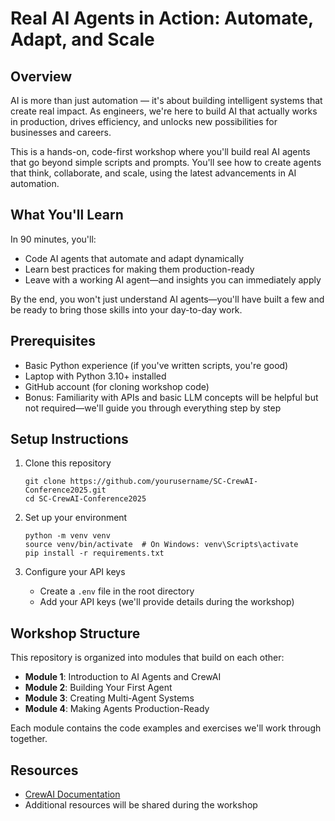 # Real AI Agents in Action: Automate, Adapt, and Scale

## Overview

AI is more than just automation — it's about building intelligent systems that create real impact.
As engineers, we're here to build AI that actually works in production, drives efficiency, and unlocks new possibilities for businesses and careers.

This is a hands-on, code-first workshop where you'll build real AI agents that go beyond simple scripts and prompts. You'll see how to create agents that think, collaborate, and scale, using the latest advancements in AI automation.

## What You'll Learn

In 90 minutes, you'll:
- Code AI agents that automate and adapt dynamically
- Learn best practices for making them production-ready
- Leave with a working AI agent—and insights you can immediately apply

By the end, you won't just understand AI agents—you'll have built a few and be ready to bring those skills into your day-to-day work.

## Prerequisites

- Basic Python experience (if you've written scripts, you're good)
- Laptop with Python 3.10+ installed
- GitHub account (for cloning workshop code)
- Bonus: Familiarity with APIs and basic LLM concepts will be helpful but not required—we'll guide you through everything step by step

## Setup Instructions

1. Clone this repository
   ```
   git clone https://github.com/yourusername/SC-CrewAI-Conference2025.git
   cd SC-CrewAI-Conference2025
   ```

2. Set up your environment
   ```
   python -m venv venv
   source venv/bin/activate  # On Windows: venv\Scripts\activate
   pip install -r requirements.txt
   ```

3. Configure your API keys
   - Create a `.env` file in the root directory
   - Add your API keys (we'll provide details during the workshop)

## Workshop Structure

This repository is organized into modules that build on each other:

- **Module 1**: Introduction to AI Agents and CrewAI
- **Module 2**: Building Your First Agent
- **Module 3**: Creating Multi-Agent Systems
- **Module 4**: Making Agents Production-Ready

Each module contains the code examples and exercises we'll work through together.

## Resources

- [CrewAI Documentation](https://github.com/joaomdmoura/crewAI)
- Additional resources will be shared during the workshop

